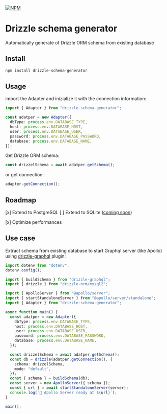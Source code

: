 [![NPM](https://nodei.co/npm/drizzle-schema-generator.png)](https://nodei.co/npm/drizzle-schema-generator/)

# Drizzle schema generator

Automatically generate of Drizzle ORM schema from existing database

## Install

```bash
npm install drizzle-schema-generator
```

## Usage

import the Adapter and inizialize it with the connection information:

```typescript
import { Adapter } from "drizzle-schema-generator";

const adatper = new Adapter({
  dbType: process.env.DATABASE_TYPE,
  host: process.env.DATABASE_HOST,
  user: process.env.DATABASE_USER,
  password: process.env.DATABASE_PASSWORD,
  database: process.env.DATABASE_NAME,
});
```

Get Drizzle ORM schema:

```typescript
const drizzelSchema = await adatper.getSchema();
```

or get connection:

```typescript
adapter.getConnection();
```

## Roadmap

[x] Extend to PostgreSQL
[ ] Extend to SQLite ([coming soon](https://orm.drizzle.team/docs/schemas))

[x] Optimize performances

## Use case

Extract schema from existing database to start Graphql server (like Apollo) using [drizzle-graphql](https://github.com/drizzle-team/drizzle-graphql) plugin:

```typescript
import dotenv from "dotenv";
dotenv.config();

import { buildSchema } from "drizzle-graphql";
import { drizzle } from "drizzle-orm/mysql2";

import { ApolloServer } from "@apollo/server";
import { startStandaloneServer } from "@apollo/server/standalone";
import { Adapter } from "drizzle-schema-generator";

async function main() {
  const adatper = new Adapter({
    dbType: process.env.DATABASE_TYPE,
    host: process.env.DATABASE_HOST,
    user: process.env.DATABASE_USER,
    password: process.env.DATABASE_PASSWORD,
    database: process.env.DATABASE_NAME,
  });

  const drizzelSchema = await adatper.getSchema();
  const db = drizzle(adatper.getConnection(), {
    schema: drizzelSchema,
    mode: "default",
  });
  const { schema } = buildSchema(db);
  const server = new ApolloServer({ schema });
  const { url } = await startStandaloneServer(server);
  console.log(`🚀 Apollo Server ready at ${url}`);
}

main();
```

